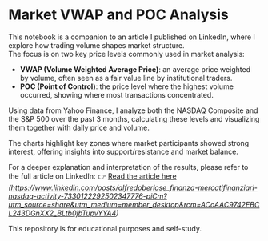 # Market VWAP and POC Analysis

This notebook is a companion to an article I published on LinkedIn, where I explore how trading volume shapes market structure.  
The focus is on two key price levels commonly used in market analysis:

- **VWAP (Volume Weighted Average Price)**: an average price weighted by volume, often seen as a fair value line by institutional traders.
- **POC (Point of Control)**: the price level where the highest volume occurred, showing where most transactions concentrated.

Using data from Yahoo Finance, I analyze both the NASDAQ Composite and the S&P 500 over the past 3 months, calculating these levels and visualizing them together with daily price and volume.

The charts highlight key zones where market participants showed strong interest, offering insights into support/resistance and market balance.

For a deeper explanation and interpretation of the results, please refer to the full article on LinkedIn:
👉 [Read the article here](#) *(https://www.linkedin.com/posts/alfredoberlose_finanza-mercatifinanziari-nasdaq-activity-7330122292502347776-piCm?utm_source=share&utm_medium=member_desktop&rcm=ACoAAC9742EBCL243DGnXX2_BLtb0jbTupvYYA4)*

This repository is for educational purposes and self-study.
